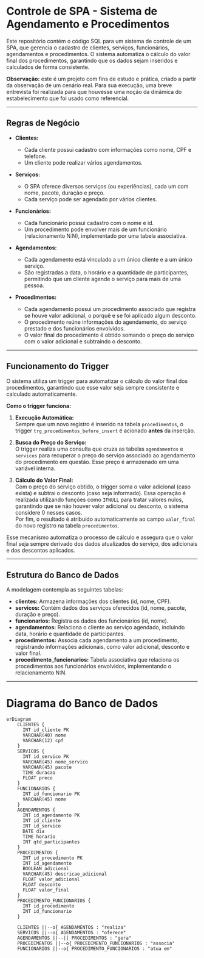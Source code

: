 # Controle de SPA - Sistema de Agendamento e Procedimentos

Este repositório contém o código SQL para um sistema de controle de um SPA, que gerencia o cadastro de clientes, serviços, funcionários, agendamentos e procedimentos. O sistema automatiza o cálculo do valor final dos procedimentos, garantindo que os dados sejam inseridos e calculados de forma consistente.

**Observação:** este é um projeto com fins de estudo e prática, criado a partir da observação de um cenário real. Para sua execução, uma breve entrevista foi realizada para que houvesse uma noção da dinâmica do estabelecimento que foi usado como referencial. 

---

## Regras de Negócio

- **Clientes:**  
  - Cada cliente possui cadastro com informações como nome, CPF e telefone.  
  - Um cliente pode realizar vários agendamentos.

- **Serviços:**  
  - O SPA oferece diversos serviços (ou experiências), cada um com nome, pacote, duração e preço.  
  - Cada serviço pode ser agendado por vários clientes.

- **Funcionários:**  
  - Cada funcionário possui cadastro com o nome e id.  
  - Um procedimento pode envolver mais de um funcionário (relacionamento N:N), implementado por uma tabela associativa.

- **Agendamentos:**  
  - Cada agendamento está vinculado a um único cliente e a um único serviço.  
  - São registradas a data, o horário e a quantidade de participantes, permitindo que um cliente agende o serviço para mais de uma pessoa.

- **Procedimentos:**  
  - Cada agendamento possui um procedimento associado que registra se houve valor adicional, o porquê e se foi aplicado algum desconto.  
  - O procedimento reúne informações do agendamento, do serviço prestado e dos funcionários envolvidos.  
  - O valor final do procedimento é obtido somando o preço do serviço com o valor adicional e subtraindo o desconto.

---

## Funcionamento do Trigger

O sistema utiliza um trigger para automatizar o cálculo do valor final dos procedimentos, garantindo que esse valor seja sempre consistente e calculado automaticamente.

**Como o trigger funciona:**

1. **Execução Automática:**  
   Sempre que um novo registro é inserido na tabela `procedimentos`, o trigger `trg_procedimentos_before_insert` é acionado **antes** da inserção.

2. **Busca do Preço do Serviço:**  
   O trigger realiza uma consulta que cruza as tabelas `agendamentos` e `servicos` para recuperar o preço do serviço associado ao agendamento do procedimento em questão. Esse preço é armazenado em uma variável interna.

3. **Cálculo do Valor Final:**  
   Com o preço do serviço obtido, o trigger soma o valor adicional (caso exista) e subtrai o desconto (caso seja informado). Essa operação é realizada utilizando funções como `IFNULL` para tratar valores nulos, garantindo que se não houver valor adicional ou desconto, o sistema considere 0 nesses casos.  
   Por fim, o resultado é atribuído automaticamente ao campo `valor_final` do novo registro na tabela `procedimentos`.

Esse mecanismo automatiza o processo de cálculo e assegura que o valor final seja sempre derivado dos dados atualizados do serviço, dos adicionais e dos descontos aplicados.

---

## Estrutura do Banco de Dados

A modelagem contempla as seguintes tabelas:

- **clientes:** Armazena informações dos clientes (id, nome, CPF).  
- **servicos:** Contém dados dos serviços oferecidos (id, nome, pacote, duração e preço).  
- **funcionarios:** Registra os dados dos funcionários (id, nome).  
- **agendamentos:** Relaciona o cliente ao serviço agendado, incluindo data, horário e quantidade de participantes.  
- **procedimentos:** Associa cada agendamento a um procedimento, registrando informações adicionais, como valor adicional, desconto e valor final.  
- **procedimento_funcionarios:** Tabela associativa que relaciona os procedimentos aos funcionários envolvidos, implementando o relacionamento N:N.

---

# Diagrama do Banco de Dados

```mermaid
erDiagram
    CLIENTES {
      INT id_cliente PK
      VARCHAR(40) nome
      VARCHAR(12) cpf
    }
    SERVICOS {
      INT id_servico PK
      VARCHAR(45) nome_servico
      VARCHAR(45) pacote
      TIME duracao
      FLOAT preco
    }
    FUNCIONARIOS {
      INT id_funcionario PK
      VARCHAR(45) nome
    }
    AGENDAMENTOS {
      INT id_agendamento PK
      INT id_cliente
      INT id_servico
      DATE dia
      TIME horario
      INT qtd_participantes
    }
    PROCEDIMENTOS {
      INT id_procedimento PK
      INT id_agendamento
      BOOLEAN adicional
      VARCHAR(45) descricao_adicional
      FLOAT valor_adicional
      FLOAT desconto
      FLOAT valor_final
    }
    PROCEDIMENTO_FUNCIONARIOS {
      INT id_procedimento
      INT id_funcionario
    }

    CLIENTES ||--o{ AGENDAMENTOS : "realiza"
    SERVICOS ||--o{ AGENDAMENTOS : "oferece"
    AGENDAMENTOS ||--|| PROCEDIMENTOS : "gera"
    PROCEDIMENTOS ||--o{ PROCEDIMENTO_FUNCIONARIOS : "associa"
    FUNCIONARIOS ||--o{ PROCEDIMENTO_FUNCIONARIOS : "atua em"

